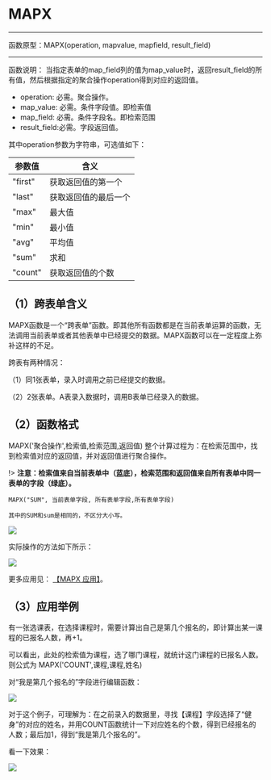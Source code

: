 # MAPX
*****
函数原型：MAPX(operation, mapvalue, mapfield, result_field) 
*****
函数说明：
当指定表单的map_field列的值为map_value时，返回result_field的所有值，然后根据指定的聚合操作operation得到对应的返回值。

* operation: 必需。聚合操作。 
* map_value: 必需。条件字段值。即检索值 
* map_field: 必需。条件字段名。即检索范围 
* result_field:必需。字段返回值。

其中operation参数为字符串，可选值如下：

| 参数值 | 含义 |
| --- | --- | 
| "first" | 获取返回值的第一个 |
| "last" | 获取返回值的最后一个 |
| "max" | 最大值 |
| "min" | 最小值 | 
| "avg" | 平均值 | 
| "sum" | 求和 |
| "count" | 获取返回值的个数 | 

## （1）跨表单含义

MAPX函数是一个“跨表单”函数。即其他所有函数都是在当前表单运算的函数，无法调用当前表单或者其他表单中已经提交的数据。MAPX函数可以在一定程度上弥补这样的不足。 

跨表有两种情况：

（1）同1张表单，录入时调用之前已经提交的数据。

（2）2张表单。A表录入数据时，调用B表单已经录入的数据。

## （2）函数格式

MAPX('聚合操作',检索值,检索范围,返回值) 整个计算过程为：在检索范围中，找到检索值对应的返回值，并对返回值进行聚合操作。

!> **注意：检索值来自当前表单中（蓝底），检索范围和返回值来自所有表单中同一表单的字段（绿底）。**

~~~
MAPX("SUM", 当前表单字段, 所有表单字段,所有表单字段)

其中的SUM和sum是相同的，不区分大小写。
~~~

![](../img/6-3-6-1i1.png)

实际操作的方法如下所示：

![](../img/6-3-6-1i2.gif)

更多应用见： [【MAPX 应用】](https://pub.baibaoyun.com/f/fa4ecbc66ecd33a89f09f10b ':target=_blank')。

## （3）应用举例
有一张选课表，在选择课程时，需要计算出自己是第几个报名的，即计算出某一课程的已报名人数，再+1。

可以看出，此处的检索值为课程，选了哪门课程，就统计这门课程的已报名人数。则公式为 MAPX('COUNT',课程,课程,姓名)

对“我是第几个报名的”字段进行编辑函数：

![](../img/6-3-6-1i3.png)

对于这个例子，可理解为：在之前录入的数据里，寻找【课程】字段选择了“健身”的对应的姓名，并用COUNT函数统计一下对应姓名的个数，得到已经报名的人数；最后加1，得到“我是第几个报名的”。

看一下效果：

![](../img/6-3-6-1i4.gif)
